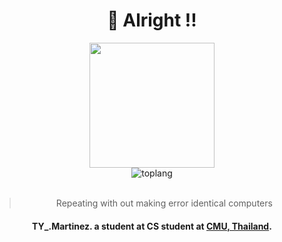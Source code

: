 <div align="center" style="display: block;">
    <h1><b>👑 Alright !! </b></h1>
    <img src="https://media3.giphy.com/media/v1.Y2lkPTc5MGI3NjExNGJyNzAxaXNwcTl2dDdsajBpNjRicXphY213MGpha3RiNjRoMGJpZSZlcD12MV9pbnRlcm5hbF9naWZfYnlfaWQmY3Q9Zw/QDjpIL6oNCVZ4qzGs7/giphy.webp" width="200px">
        <div>
            <img src="https://github-readme-stats.vercel.app/api/top-langs/?username=thayorch&layout=compact&hide_border=false&show_icons=true" alt="toplang"> 
<!--             <img src="https://github-profile-trophy.vercel.app/?username=thayorch&theme=light" alt='tropy'> -->
            <!--         <img src="http://github-readme-streak-stats.herokuapp.com/?user=thayorch&theme=graywhite&hide_border=false" alt=""> -->
        </div>
    <br>
        <div>
            <blockquote>
                Repeating with out making error identical computers
            </blockquote>
        <h4>
        TY_.Martinez. a student at <strong>CS student at <a href="https://www.google.com/search?rls=en&q=chiang+mai+university">CMU, Thailand</a></strong>.               
        </h4>
        </div>        
</div>
